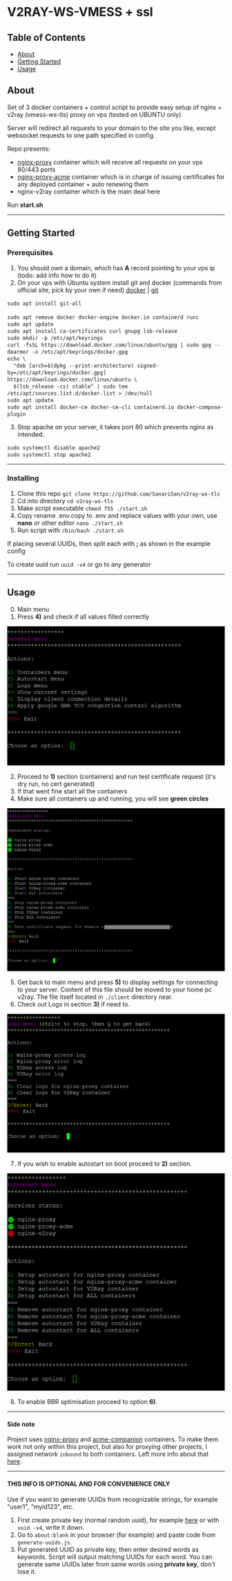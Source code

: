 # V2RAY-WS-VMESS + ssl

## Table of Contents

- [About](#about)
- [Getting Started](#getting_started)
- [Usage](#usage)

## About <a name = "about"></a>

Set of 3 docker containers + control script to provide easy setup of nginx + v2ray (vmess-ws-tls) proxy on vps (tested on UBUNTU only).

Server will redirect all requests to your domain to the site you like, except websocket requests to one path specified in config.

Repo presents:

- [nginx-proxy](https://github.com/nginx-proxy/nginx-proxy) container which will receive all requests on your vps 80/443 ports
- [nginx-proxy-acme](https://github.com/nginx-proxy/acme-companion) container which is in charge of issuing certificates for any deployed container + auto renewing them
- nginx-v2ray container which is the main deal here

Run **start.sh**

---

## Getting Started <a name = "getting_started"></a>

### Prerequisites

1. You should own a domain, which has **A** record pointing to your vps ip (todo: add info how to do it)
2. On your vps with Ubuntu system install git and docker (commands from official site, pick by your own if need) [docker](https://docs.docker.com/engine/install/ubuntu/) | [git](https://git-scm.com/book/en/v2/Getting-Started-Installing-Git)

```
sudo apt install git-all

sudo apt remove docker docker-engine docker.io containerd runc
sudo apt update
sudo apt install ca-certificates curl gnupg lsb-release
sudo mkdir -p /etc/apt/keyrings
curl -fsSL https://download.docker.com/linux/ubuntu/gpg | sudo gpg --dearmor -o /etc/apt/keyrings/docker.gpg
echo \
  "deb [arch=$(dpkg --print-architecture) signed-by=/etc/apt/keyrings/docker.gpg] https://download.docker.com/linux/ubuntu \
  $(lsb_release -cs) stable" | sudo tee /etc/apt/sources.list.d/docker.list > /dev/null
sudo apt update
sudo apt install docker-ce docker-ce-cli containerd.io docker-compose-plugin
```

3. Stop apache on your server, it takes port 80 which prevents nginx as intended.

```
sudo systemctl disable apache2
sudo systemctl stop apache2
```

---

### Installing

1. Clone this repo `git clone https://github.com/SanariSan/v2ray-ws-tls`
2. Cd into directory `cd v2ray-ws-tls`
3. Make script executable `chmod 755 ./start.sh`
4. Copy rename .env.copy to .env and replace values with your own, use **nano** or other editor `nano ./start.sh`
5. Run script with `/bin/bash ./start.sh`

If placing several UUIDs, then split each with **;** as shown in the example config

To create uuid run `uuid -v4` or go to any generator

---

## Usage <a name = "usage"></a>

0. Main menu
1. Press **4)** and check if all values filled correctly

![Main menu](https://github.com/SanariSan/v2ray-ws-tls/blob/master/assets/general.png?raw=true)

2. Proceed to **1)** section (containers) and run test certificate request (it's dry run, no cert generated)
3. If that went fine start all the containers
4. Make sure all containers up and running, you will see **green circles**

![Containers menu](https://github.com/SanariSan/v2ray-ws-tls/blob/master/assets/containers_.png?raw=true)

5. Get back to main menu and press **5)** to display settings for connecting to your server. Content of this file should be moved to your home pc v2ray. The file itself located in `./client` directory near.
6. Check out Logs in section **3)** if need to.

![Logs menu](https://github.com/SanariSan/v2ray-ws-tls/blob/master/assets/logs.png?raw=true)

7. If you wish to enable autostart on boot proceed to **2)** section.

![Autostart menu](https://github.com/SanariSan/v2ray-ws-tls/blob/master/assets/autostart.png?raw=true)

8. To enable BBR optimisation proceed to option **6)**.

---

#### Side note

Project uses [nginx-proxy](https://github.com/nginx-proxy/nginx-proxy) and [acme-companion](https://github.com/nginx-proxy/acme-companion) containers. To make them work not only within this project, but also for proxying other projects, I assigned network `inbound` to both containers. Left more info about that [here](https://github.com/nginx-proxy/nginx-proxy/issues/1081#issuecomment-1372296950).

---

#### THIS INFO IS OPTIONAL AND FOR CONVENIENCE ONLY

Use if you want to generate UUIDs from recognizable strings, for example "user1", "myid123", etc.

1. First create private key (normal random uuid), for example [here](https://www.uuidgenerator.net/) or with `uuid -v4`, write it down.
2. Go to `about:blank` in your browser (for example) and paste code from `generate-uuids.js`.
3. Put generated UUID as private key, then enter desired words as keywords. Script will output matching UUIDs for each word. You can generate same UUIDs later from same words using **private key**, don't lose it.
